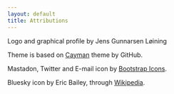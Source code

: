 ```yaml
---
layout: default
title: Attributions
---
```


Logo and graphical profile by Jens Gunnarsen Løining

Theme is based on [Cayman](https://github.com/pages-themes/cayman) theme by GitHub.

Mastadon, Twitter and E-mail icon by [Bootstrap Icons](https://icons.getbootstrap.com/).

Bluesky icon by Eric Bailey, through [Wikipedia](https://commons.wikimedia.org/wiki/File:Bluesky_Logo.svg).



